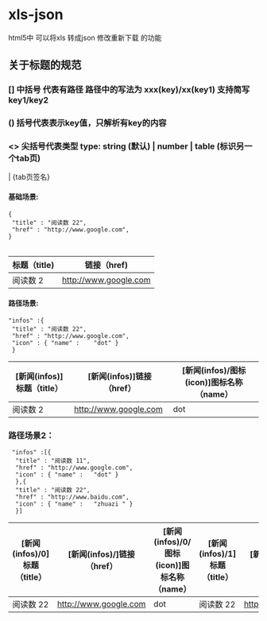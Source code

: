 # xls-json
html5中 可以将xls 转成json 修改重新下载 的功能

## 关于标题的规范
###  [] 中括号 代表有路径 路径中的写法为 xxx(key)/xx(key1)    支持简写  key1/key2
### () 括号代表表示key值，只解析有key的内容
### <> 尖括号代表类型  type:  string (默认) | number | table (标识另一个tab页)   
 <number> | <table>{tab页签名}

 
#### 基础场景:
```
{
 "title" : "阅读数 22", 
 "href" : "http://www.google.com", 
}
 ```

| 标题（title) | 链接（href) |
| ------------- | ------------- |
| 阅读数 2  | http://www.google.com  |

#### 路径场景:
```
"infos" :{ 
 "title" : "阅读数 22", 
 "href" : "http://www.google.com", 
 "icon" : { "name" : 	"dot" }
 }
```

| [新闻(infos)]标题（title）| [新闻(infos)]链接（href）| [新闻(infos)/图标(icon)]图标名称（name） |
| ------------- | ------------- | ------------- |
| 阅读数 2  | http://www.google.com  | dot |

### 路径场景2：
```
 "infos" :[{ 
  "title" : "阅读数 11", 
  "href" : "http://www.google.com", 
  "icon" : { "name" : 	"dot" }
  },{ 
  "title" : "阅读数 22", 
  "href" : "http://www.baidu.com", 
  "icon" : { "name" : 	"zhuazi	" }
  }]
```

| [新闻(infos)/0]标题（title）| [新闻(infos)/]链接（href）| [新闻(infos)/0/图标(icon)]图标名称（name） | [新闻(infos)/1]标题（title）| [新闻(infos)/1]链接（href）| [新闻(infos)/1/图标(icon)]图标名称（name） |
| ------------- | ------------- | ------------- | ------------- | ------------- | ------------- |
| 阅读数 22 | http://www.google.com | dot | 阅读数 22 | http://www.baidu.com | six dot |
